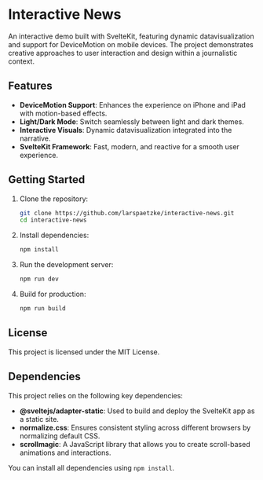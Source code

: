 # Interactive News

An interactive demo built with SvelteKit, featuring dynamic datavisualization and support for DeviceMotion on mobile devices. The project demonstrates creative approaches to user interaction and design within a journalistic context.

## Features

- **DeviceMotion Support**: Enhances the experience on iPhone and iPad with motion-based effects.
- **Light/Dark Mode**: Switch seamlessly between light and dark themes.
- **Interactive Visuals**: Dynamic datavisualization integrated into the narrative.
- **SvelteKit Framework**: Fast, modern, and reactive for a smooth user experience.

## Getting Started

1. Clone the repository:
   ```bash
   git clone https://github.com/larspaetzke/interactive-news.git
   cd interactive-news
   ```

2. Install dependencies:
   ```bash
   npm install
   ```

3. Run the development server:
   ```bash
   npm run dev
   ```

4. Build for production:
   ```bash
   npm run build
   ```

## License

This project is licensed under the MIT License.

## Dependencies

This project relies on the following key dependencies:

- **@sveltejs/adapter-static**: Used to build and deploy the SvelteKit app as a static site.
- **normalize.css**: Ensures consistent styling across different browsers by normalizing default CSS.
- **scrollmagic**: A JavaScript library that allows you to create scroll-based animations and interactions.

You can install all dependencies using `npm install`.
